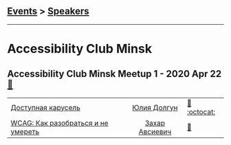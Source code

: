## [Events](../README.md) > [Speakers](../speakers.md)
---

# Accessibility Club Minsk

## Accessibility Club Minsk Meetup 1 - 2020 Apr 22 [:movie_camera:](https://www.youtube.com/playlist?list=PLTsuZFjKkk4N32xMmjizVy9Rf54nLMmQW)
| | | |
| --- | :---: | --- |
| [Доступная карусель](https://www.youtube.com/watch?v=DAO9_bXCTuk)  |  [Юлия Долгун](../../speakers/Юлия%20Долгун.md)  | [:notebook:](http://accessible-carousel.surge.sh/) [:octocat:](https://codepen.io/julia1996/pen/PoYQLaW)  |
| [WCAG: Как разобраться и не умереть](https://youtu.be/G74m6225RMQ)  |  [Захар Авсиевич](../../speakers/Захар%20Авсиевич.md)  | [:notebook:](https://zavsievich.github.io/wcag-presentation/)   |
